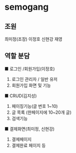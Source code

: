 # semogang


## 조원
최미정(조장) 이정호 신현강 재영
## 역할 분담
■ 로그인 /회원가입(이정호)<br>
1. 로그인 관리자 / 일반 유저<br>
2. 회원가입 화면 및 기능


■ CRUD(김지성)
1. 페이징기능(글 번호 1~10)
2. 글 목록 (한페이지에 10~20개 글)
3. 검색기능


■ 결제화면(최미정, 신현강)<br>
1. 결제페이지<br>
2. 결제완료 페이지 등
